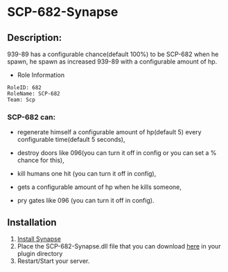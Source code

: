 # SCP-682-Synapse
 ## Description:

939-89 has a configurable chance(default 100%) to be SCP-682 when he spawn,
he spawn as increased 939-89 with a configurable amount of hp.
- Role Information
```
RoleID: 682
RoleName: SCP-682
Team: Scp
```

### SCP-682 can:

- regenerate himself a configurable amount of hp(default 5) every configurable time(default 5 seconds),

- destroy doors like 096(you can turn it off in config or you can set a % chance for this),

- kill humans one hit (you can turn it off in config),

- gets a configurable amount of hp when he kills someone,

- pry gates like 096 (you can turn it off in config).

## Installation
1. [Install Synapse](https://github.com/SynapseSL/Synapse/wiki#hosting-guides)
2. Place the  SCP-682-Synapse.dll file that you can download [here](https://github.com/Cwaniaak/SCP-682-Synapse/releases/latest) in your plugin directory
3. Restart/Start your server.

